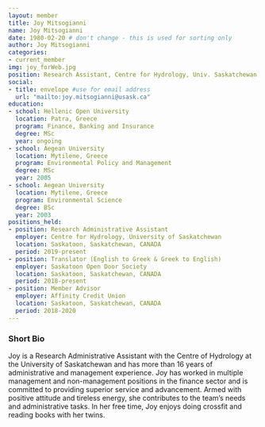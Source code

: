 ```yaml
---
layout: member
title: Joy Mitsogianni
name: Joy Mitsogianni
date: 1980-02-20 # don't change - this is used for sorting only
author: Joy Mitsogianni
categories:
- current_member
img: joy_forWeb.jpg
position: Research Assistant, Centre for Hydrology, Univ. Saskatchewan
social:
- title: envelope #use for email address
  url: "mailto:joy.mitsogianni@usask.ca"
education:
- school: Hellenic Open University
  location: Patra, Greece
  program: Finance, Banking and Insurance
  degree: MSc
  year: ongoing
- school: Aegean University
  location: Mytilene, Greece
  program: Environmental Policy and Management
  degree: MSc
  year: 2005
- school: Aegean University
  location: Mytilene, Greece
  program: Environmental Science
  degree: BSc
  year: 2003
positions_held:
- position: Research Administrative Assistant
  employer: Centre for Hydrology, University of Saskatchewan
  location: Saskatoon, Saskatchewan, CANADA
  period: 2019-present
- position: Translator (English to Greek & Greek to English)
  employer: Saskatoon Open Door Society
  location: Saskatoon, Saskatchewan, CANADA
  period: 2018-present
- position: Member Advisor
  employer: Affinity Credit Union
  location: Saskatoon, Saskatchewan, CANADA
  period: 2018-2020
---
```


### Short Bio
Joy is a Research Administrative Assistant with the Centre of Hydrology at the University of Saskatchewan and has more than 16 years of administrative and management experience. Joy has worked in multiple management and non-management positions in the finance sector and is committed to providing superior service and advancement. Armed with positive attitude and tireless energy, she contributes to the team’s needs and administrative tasks. In her free time, Joy enjoys doing crossfit and reading books with her twins.
